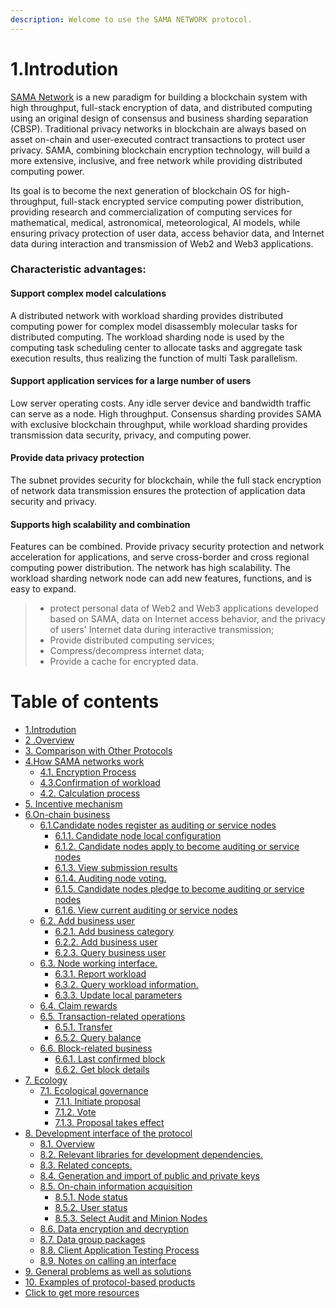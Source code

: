 ```yaml
---
description: Welcome to use the SAMA NETWORK protocol.
---
```


# 1.Introdution

[SAMA Network](https://sama.network/) is a new paradigm for building a blockchain system with high throughput, full-stack encryption of data, and distributed computing using an original design of consensus and business sharding separation (CBSP). Traditional privacy networks in blockchain are always based on asset on-chain and user-executed contract transactions to protect user privacy. SAMA, combining blockchain encryption technology, will build a more extensive, inclusive, and free network while providing distributed computing power.

Its goal is to become the next generation of blockchain OS for high-throughput, full-stack encrypted service computing power distribution, providing research and commercialization of computing services for mathematical, medical, astronomical, meteorological, AI models, while ensuring privacy protection of user data, access behavior data, and Internet data during interaction and transmission of Web2 and Web3 applications.

### &#x20;Characteristic advantages:

#### Support complex model calculations <a href="#zhi-chi-fu-za-mo-xing-ji-suan" id="zhi-chi-fu-za-mo-xing-ji-suan"></a>

A distributed network with workload sharding provides distributed computing power for complex model disassembly molecular tasks for distributed computing. The workload sharding node is used by the computing task scheduling center to allocate tasks and aggregate task execution results, thus realizing the function of multi Task parallelism.

#### Support application services for a large number of users <a href="#zhi-chi-ying-yong-fu-wu-hai-liang-yong-hu" id="zhi-chi-ying-yong-fu-wu-hai-liang-yong-hu"></a>

Low server operating costs. Any idle server device and bandwidth traffic can serve as a node. High throughput. Consensus sharding provides SAMA with exclusive blockchain throughput, while workload sharding provides transmission data security, privacy, and computing power.

#### Provide data privacy protection <a href="#ti-gong-shu-ju-yin-si-bao-zhang" id="ti-gong-shu-ju-yin-si-bao-zhang"></a>

The subnet provides security for blockchain, while the full stack encryption of network data transmission ensures the protection of application data security and privacy.

#### Supports high scalability and combination <a href="#zhi-chi-gao-kuo-zhan-he-zu-he" id="zhi-chi-gao-kuo-zhan-he-zu-he"></a>

Features can be combined. Provide privacy security protection and network acceleration for applications, and serve cross-border and cross regional computing power distribution. The network has high scalability. The workload sharding network node can add new features, functions, and is easy to expand.

> * protect personal data of Web2 and Web3 applications developed based on SAMA, data on Internet access behavior, and the privacy of users' Internet data during interactive transmission;
> * Provide distributed computing services;
> * Compress/decompress internet data;
> * Provide a cache for encrypted data.
# Table of contents

* [1.Introdution](README.md)
* [2 .Overview](2-.overview.md)
* [3. Comparison with Other Protocols](3.-comparison-with-other-protocols.md)
* [4.How SAMA networks work](4.how-sama-networks-work/README.md)
  * [4.1. Encryption Process](4.how-sama-networks-work/4.1.-encryption-process.md)
  * [4.3.Confirmation of workload](4.how-sama-networks-work/4.3.confirmation-of-workload.md)
  * [4.2. Calculation process](4.how-sama-networks-work/4.2.-calculation-process.md)
* [5. Incentive mechanism](5.-incentive-mechanism.md)
* [6.On-chain business](6.on-chain-business/README.md)
  * [6.1.Candidate nodes register as auditing or service nodes](6.on-chain-business/6.1.candidate-nodes-register-as-auditing-or-service-nodes/README.md)
    * [6.1.1. Candidate node local configuration](6.on-chain-business/6.1.candidate-nodes-register-as-auditing-or-service-nodes/6.1.1.-candidate-node-local-configuration.md)
    * [6.1.2. Candidate nodes apply to become auditing or service nodes](6.on-chain-business/6.1.candidate-nodes-register-as-auditing-or-service-nodes/6.1.2.-candidate-nodes-apply-to-become-auditing-or-service-nodes.md)
    * [6.1.3. View submission results](6.on-chain-business/6.1.candidate-nodes-register-as-auditing-or-service-nodes/6.1.3.-view-submission-results.md)
    * [6.1.4. Auditing node voting.](6.on-chain-business/6.1.candidate-nodes-register-as-auditing-or-service-nodes/6.1.4.-auditing-node-voting..md)
    * [6.1.5. Candidate nodes pledge to become auditing or service nodes](6.on-chain-business/6.1.candidate-nodes-register-as-auditing-or-service-nodes/6.1.5.-candidate-nodes-pledge-to-become-auditing-or-service-nodes.md)
    * [6.1.6. View current auditing or service nodes](6.on-chain-business/6.1.candidate-nodes-register-as-auditing-or-service-nodes/6.1.6.-view-current-auditing-or-service-nodes.md)
  * [6.2. Add business user](6.on-chain-business/6.2.-add-business-user/README.md)
    * [6.2.1. Add business category](6.on-chain-business/6.2.-add-business-user/6.2.1.-add-business-category.md)
    * [6.2.2. Add business user](6.on-chain-business/6.2.-add-business-user/6.2.2.-add-business-user.md)
    * [6.2.3. Query business user](6.on-chain-business/6.2.-add-business-user/6.2.3.-query-business-user.md)
  * [6.3. Node working interface.](6.on-chain-business/6.3.-node-working-interface./README.md)
    * [6.3.1. Report workload](6.on-chain-business/6.3.-node-working-interface./6.3.1.-report-workload.md)
    * [6.3.2. Query workload information.](6.on-chain-business/6.3.-node-working-interface./6.3.2.-query-workload-information..md)
    * [6.3.3. Update local parameters](6.on-chain-business/6.3.-node-working-interface./6.3.3.-update-local-parameters.md)
  * [6.4. Claim rewards](6.on-chain-business/6.4.-claim-rewards.md)
  * [6.5. Transaction-related operations](6.on-chain-business/6.5.-transaction-related-operations/README.md)
    * [6.5.1. Transfer](6.on-chain-business/6.5.-transaction-related-operations/6.5.1.-transfer.md)
    * [6.5.2. Query balance](6.on-chain-business/6.5.-transaction-related-operations/6.5.2.-query-balance.md)
  * [6.6. Block-related business](6.on-chain-business/6.6.-block-related-business/README.md)
    * [6.6.1. Last confirmed block](6.on-chain-business/6.6.-block-related-business/6.6.1.-last-confirmed-block.md)
    * [6.6.2. Get block details](6.on-chain-business/6.6.-block-related-business/6.6.2.-get-block-details.md)
* [7. Ecology](7.-ecology/README.md)
  * [7.1. Ecological governance](7.-ecology/7.1.-ecological-governance/README.md)
    * [7.1.1. Initiate  proposal](7.-ecology/7.1.-ecological-governance/7.1.1.-initiate-proposal.md)
    * [7.1.2. Vote](7.-ecology/7.1.-ecological-governance/7.1.2.-vote.md)
    * [7.1.3. Proposal takes effect](7.-ecology/7.1.-ecological-governance/7.1.3.-proposal-takes-effect.md)
* [8. Development interface of the protocol](8.-development-interface-of-the-protocol/README.md)
  * [8.1. Overview](8.-development-interface-of-the-protocol/8.1.-overview.md)
  * [8.2. Relevant libraries for   development dependencies.](8.-development-interface-of-the-protocol/8.2.-relevant-libraries-for-development-dependencies..md)
  * [8.3. Related concepts.](8.-development-interface-of-the-protocol/8.3.-related-concepts..md)
  * [8.4. Generation and import of public and private keys](8.-development-interface-of-the-protocol/8.4.-generation-and-import-of-public-and-private-keys.md)
  * [8.5. On-chain information acquisition](8.-development-interface-of-the-protocol/8.5.-on-chain-information-acquisition/README.md)
    * [8.5.1. Node status](8.-development-interface-of-the-protocol/8.5.-on-chain-information-acquisition/8.5.1.-node-status.md)
    * [8.5.2. User status](8.-development-interface-of-the-protocol/8.5.-on-chain-information-acquisition/8.5.2.-user-status.md)
    * [8.5.3. Select Audit and Minion Nodes](8.-development-interface-of-the-protocol/8.5.-on-chain-information-acquisition/8.5.3.-select-audit-and-minion-nodes.md)
  * [8.6. Data encryption and decryption](8.-development-interface-of-the-protocol/8.6.-data-encryption-and-decryption.md)
  * [8.7. Data group packages](8.-development-interface-of-the-protocol/8.7.-data-group-packages.md)
  * [8.8. Client Application Testing Process](8.-development-interface-of-the-protocol/8.8.-client-application-testing-process.md)
  * [8.9. Notes on calling an interface](8.-development-interface-of-the-protocol/8.9.-notes-on-calling-an-interface.md)
* [9. General problems as well as solutions](9.-general-problems-as-well-as-solutions.md)
* [10. Examples of protocol-based products](10.-examples-of-protocol-based-products.md)
* [Click to get more resources](click-to-get-more-resources.md)
